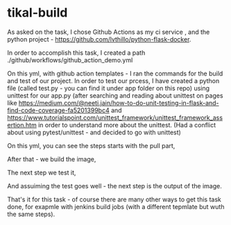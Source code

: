 # tikal-build

As asked on the task, I chose Github Actions as my ci service , and the python project - https://github.com/lvthillo/python-flask-docker.

In order to accomplish this task, I created a path ./github/workflows/github_action_demo.yml

On this yml, with github action templates - I ran the commands for the build and test of our project. 
In order to test our prcess, I have created a python file (called test.py - you can find it under app folder on this repo) using unittest for our app.py (after searching and reading about unittest on pages like https://medium.com/@neeti.jain/how-to-do-unit-testing-in-flask-and-find-code-coverage-fa5201399bc4 and https://www.tutorialspoint.com/unittest_framework/unittest_framework_assertion.htm
in order to understand more about the unittest. 
(Had a conflict about using pytest/unittest - and decided to go with unittest)

On this yml, you can see the steps starts with the pull part,

After that - we build the image,

The next step we test it,

And assuiming the test goes well - the next step is the output of the image. 


That's it for this task - of course there are many other ways to get this task done, for exapmle with jenkins build jobs (with a different tepmlate but wuth the same steps).
